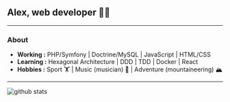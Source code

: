 
## Alex, web developer 👨‍💻

--------------------------------------------------------------------------------------------------------------------------------------------------------------------
### About
-  **Working :** PHP/Symfony | Doctrine/MySQL | JavaScript | HTML/CSS
-  **Learning :** Hexagonal Architecture | DDD | TDD | Docker | React	
-  **Hobbies :** Sport 🏋️ | Music (musician) 🎸 | Adventure (mountaineering) 🏔️
---------------------------------------------------------------------------------------------------------------------------------------------------------------------------------

![github stats](https://github-readme-stats.vercel.app/api?username=AlexARNcode&show_icons=true)
